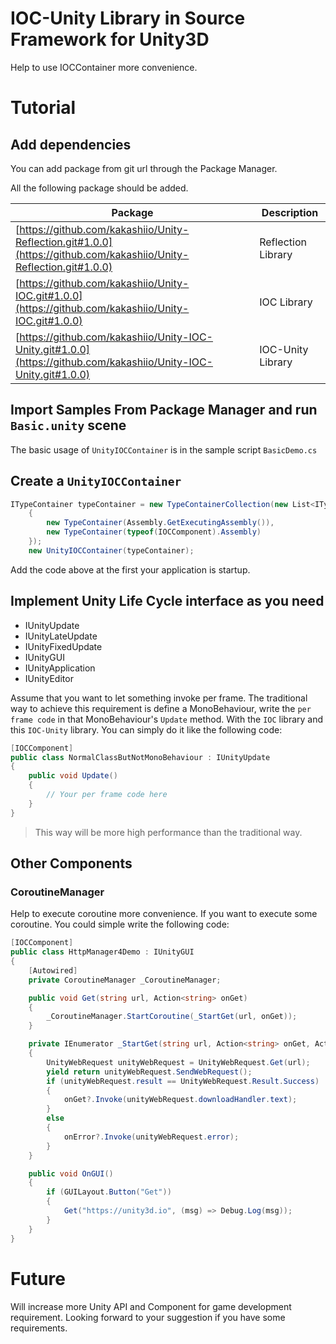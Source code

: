 # IOC-Unity Library in Source Framework for Unity3D

Help to use IOCContainer more convenience.

# Tutorial

## Add dependencies

You can add package from git url through the Package Manager.

All the following package should be added.

|Package|Description|
|--|--|
|[https://github.com/kakashiio/Unity-Reflection.git#1.0.0](https://github.com/kakashiio/Unity-Reflection.git#1.0.0)|Reflection Library|
|[https://github.com/kakashiio/Unity-IOC.git#1.0.0](https://github.com/kakashiio/Unity-IOC.git#1.0.0)|IOC Library|
|[https://github.com/kakashiio/Unity-IOC-Unity.git#1.0.0](https://github.com/kakashiio/Unity-IOC-Unity.git#1.0.0)|IOC-Unity Library|

## Import Samples From Package Manager and run `Basic.unity` scene

The basic usage of `UnityIOCContainer` is in the sample script `BasicDemo.cs`

## Create a `UnityIOCContainer` 

```csharp
ITypeContainer typeContainer = new TypeContainerCollection(new List<ITypeContainer>
    {
        new TypeContainer(Assembly.GetExecutingAssembly()),
        new TypeContainer(typeof(IOCComponent).Assembly)
    });
    new UnityIOCContainer(typeContainer);
```

Add the code above at the first your application is startup.

## Implement Unity Life Cycle interface as you need

* IUnityUpdate
* IUnityLateUpdate
* IUnityFixedUpdate
* IUnityGUI
* IUnityApplication
* IUnityEditor

Assume that you want to let something invoke per frame. The traditional way to achieve this requirement is define a MonoBehaviour, write the `per frame code` in that MonoBehaviour's `Update` method. With the `IOC` library and this `IOC-Unity` library. You can simply do it like the following code:

```csharp
[IOCComponent]
public class NormalClassButNotMonoBehaviour : IUnityUpdate
{
    public void Update()
    {
        // Your per frame code here
    }
}
```

> This way will be more high performance than the traditional way.

## Other Components

### CoroutineManager

Help to execute coroutine more convenience. If you want to execute some coroutine. You could simple write the following code:


```csharp
[IOCComponent]
public class HttpManager4Demo : IUnityGUI
{
    [Autowired]
    private CoroutineManager _CoroutineManager;

    public void Get(string url, Action<string> onGet)
    {
        _CoroutineManager.StartCoroutine(_StartGet(url, onGet));
    }

    private IEnumerator _StartGet(string url, Action<string> onGet, Action<string> onError = null)
    {
        UnityWebRequest unityWebRequest = UnityWebRequest.Get(url);
        yield return unityWebRequest.SendWebRequest();
        if (unityWebRequest.result == UnityWebRequest.Result.Success)
        {
            onGet?.Invoke(unityWebRequest.downloadHandler.text);    
        }
        else
        {
            onError?.Invoke(unityWebRequest.error);                
        }
    }

    public void OnGUI()
    {
        if (GUILayout.Button("Get"))
        {
            Get("https://unity3d.io", (msg) => Debug.Log(msg));
        }
    }
}
```

# Future

Will increase more Unity API and Component for game development requirement. Looking forward to your suggestion if you have some requirements.